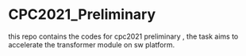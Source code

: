 # CPC2021_Preliminary
this repo contains the codes for cpc2021 preliminary , the task aims to accelerate the transformer module on sw platform.
